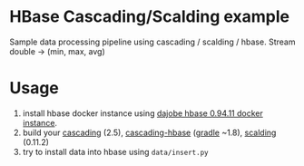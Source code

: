 HBase Cascading/Scalding example
================================

Sample data processing pipeline using cascading / scalding / hbase. Stream double -> (min, max, avg)

Usage
=====

1. install hbase docker instance using [dajobe hbase 0.94.11 docker instance](https://github.com/dajobe/hbase-docker).
2. build your [cascading](https://github.com/Cascading/cascading) (2.5), [cascading-hbase](https://github.com/Cascading/cascading.hbase) ([gradle](https://services.gradle.org/distributions/gradle-1.8-all.zip) ~1.8), [scalding](https://github.com/twitter/scalding) (0.11.2)
3. try to install data into hbase using `data/insert.py`
